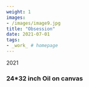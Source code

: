 ```yaml
---
weight: 1
images:
- /images/image9.jpg
title: "Obsession"
date: 2021-07-01
tags:
- _work_ # homepage
---
```

2021
### 24*32 inch Oil on canvas 

